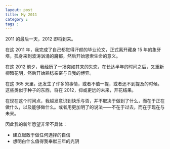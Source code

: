 ```yaml
---
layout: post
title: My 2011
category : 
tags : 
---
```


2011 的最后一天，2012 即将到来。

在这 2011 年，我完成了自己都觉得汗颜的毕业论文，正式离开藏身 15 年的象牙塔，孤身来到波涛汹涌的魔都，然后开始思索生命的意义。

在这 2012 前夕，我经历了一场突如其来的失恋，在长达半年的时间之后，又重新柳暗花明，然后开始熟稔亲密与自我的博弈。

在这 365 天里，还发生了许多的事情，或者不值一提，或者还不到提及的时候。这些类似于种子的东西，将在 2012，抑或更远的未来，开花结果。

在现在这个时间点，我越发意识到快乐与否，并不取决于做到了什么，而在于正在做什么，以及能够做什么。或者用更加明了的说法——不在于过去，而在于现在与未来。

因此我的新年愿望非常不具体：

* 建立起敢于做任何选择的自信
* 想明白什么值得我奉献三年的光阴